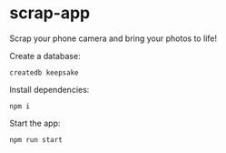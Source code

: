 # scrap-app

Scrap your phone camera and bring your photos to life!

Create a database:

```
createdb keepsake
```

Install dependencies:

```
npm i
```

Start the app:

```
npm run start
```

